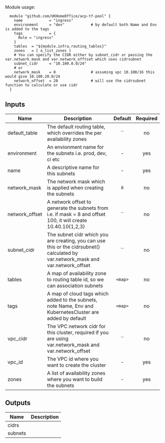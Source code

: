 Module usage:

      module "github.com/UKHomeOffice/acp-tf-pool" {
        name            = "ingress"
        environment     = "dev"            # by default both Name and Env is added to the tags
        tags            = {
          Role = "ingress"
        }
        tables  = "${module.infra.routing_tables}"
        zones   = [ a_list_zones ]
        # You can specify the CIDR either by subnet_cidr or passing the var.network_mask and var.network_offtset which uses cidrsubnet
        subnet_cidr     = "10.100.0.0/24"
        # or
        network_mask    = 8                # assuming vpc 10.100/16 this would give 10.100.20.0/24
        network_offset  = 20               # will use the cidrsubnet function to calculate or use cidr
      }



## Inputs

| Name | Description | Default | Required |
|------|-------------|:-----:|:-----:|
| default_table | The default routing table, which overrides the per availability zones | `` | no |
| environment | An envionment name for the subnets i.e. prod, dev, ci etc | - | yes |
| name | A descriptive name for this subnets | - | yes |
| network_mask | The network mask which is applied when creating the subnets | `8` | no |
| network_offset | A network offset to generate the subnets from i.e. if mask = 8 and offset 100, it will create 10.40.10{1,2,3} | `` | no |
| subnet_cidr | The subnet cidr which you are creating, you can use this or the cidrsubnet() calculated by var.network_mask and var.network_offset | `` | no |
| tables | A map of availability zone to routing table id, so we can association subnets | `<map>` | no |
| tags | A map of cloud tags which added to the subnets, note Name, Env and KubernetesCluster are added by default | `<map>` | no |
| vpc_cidr | The VPC network cidr for this cluster, required if you are using var.network_mask and var.network_offset | `` | no |
| vpc_id | The VPC id where you want to create the cluster | - | yes |
| zones | A list of availability zones where you want to build the subnets | - | yes |

## Outputs

| Name | Description |
|------|-------------|
| cidrs |  |
| subnets |  |

